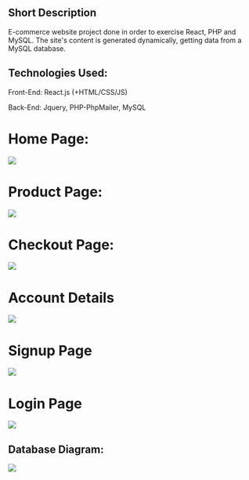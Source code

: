 <h2>Short Description</h2>
E-commerce website project done in order to exercise React, PHP and MySQL. The site's content is generated dynamically, getting data from a MySQL database.
<h2>Technologies Used:</h2>
<p>Front-End:  React.js (+HTML/CSS/JS)</p>
<p>Back-End: Jquery, PHP-PhpMailer, MySQL</p>
<h1>Home Page:</h1>
<img src="https://i.imgur.com/RmeowM3.png">
<h1>Product Page:</h1>
<img src="https://i.imgur.com/PqguZki.png">
<h1>Checkout Page:</h1>
<img src="https://i.imgur.com/hXOb87L.png">
<h1>Account Details</h1>
<img src="https://i.imgur.com/e5xemxR.png">
<h1>Signup Page</h1>
<img src="https://i.imgur.com/crM90GU.png">
<h1>Login Page</h1>
<img src="https://i.imgur.com/xqSb2bC.png">
<h2>Database Diagram:</h2>
<img src="https://i.imgur.com/LUYlgcQ.png">
